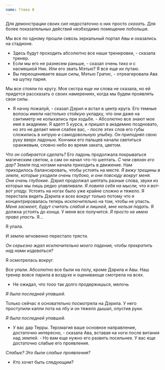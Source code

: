 ```yaml
---
name: Глава 8
---
```


Для демонстрации своих сил недостаточно о них просто _сказать_. Для более показательных действий необходимо помещение
побольше.

Мы все по одному прошли сквозь зеркальный портал Авы и оказались на стадионе.

- Здесь будут проходить абсолютно все наши тренировки, - сказала тренер.
- Если мы его не разнесем раньше, - сказал очень тихо и с насмешкой Ник. Или его звать Мэтью? Я все еще их путаю.
- Вы переоцениваете ваши силы, Мэтью Гратис, - отреагировала Ава на шутку парня.

Мы все стояли по кругу. Моя сестра еще ни слова не сказала, но ей придется рассказать о своих намерениях, когда мы будем
проявлять свои силы.

- Я начну пожалуй, - сказал Дэрил и встал в центр круга. Его темные волосы имели настолько стойкую укладку, что они даже
  на сантиметр не колыхались при ходьбе. - Абсолютно все знают мое имя в академии. Я адепт 5 курса, и пришел в академию
  поздновато, но это не делает меня слабее вас, - после этих слов его губы сложились в хитрую и самодовольную улыбку. Он
  приподнял свою руку вверх ладонью. Кончики его пальцев начали светиться оранжевым, словно небо во время заката,
  цветом.

_Что он собирается сделать?_ Его ладонь продолжала покрываться магическим светом, а сам он начал что-то шептать. _С чем
связан его дар?_ Земля под ногами начала приходить в движение. Нам приходилось балансировать, чтобы устоять на месте. _Я
вижу трещины в земле, которые уходили очень глубоко, и они повсюду вокруг меня. Они очень глубокие._ Дэрил продолжал
шептать разные слова, звуки из которых мы лишь редко улавливали. _Я ловила себя на мысли, что я вот-вот упаду._ Устоять
на ногах было уже крайне сложно и тяжело. Я перестала видеть Дэрила и всех вокруг только потому что я концентрировалась
теперь исключительно на том, чтобы не упасть. _Меня засмеют, будут считать слабой и лишней, мне нельзя падать._ Я должна
устоять до конца. У меня все получится. _Я просто не имею права упасть._ Я...

Я упала.

И землю мгновенно перестало трясти.

_Он серьезно ждал исключительно моего падения, чтобы прекратить над нами издеваться?_

Я осмотрелась вокруг.

Все упали. Абсолютно все были на полу, кроме Дэрила и Авы. Наш тренер вовсе парила в воздухе и оценивающе смотрела на
всех.

- Не ожидал, что _тооо_ так долго продержишься, мелочь

_Я была последней упавшей._

Только сейчас я основательно посмотрела на Дэрила. У него проступили капли пота на лбу и он тяжело дышал, опустив руки.

*Я была последней упавшей.*

- У вас дар Терры. Теромагия ваше основное направление, достаточно интересно, - сказала Ава, вставая на ноги после
  витания над землей. - Но вам еще нужно его развить посильнее. У вас еще достаточно слабые его проявления.

_Слабые? Это были слабые проявления?_

- Кто хочет быть следующим?
